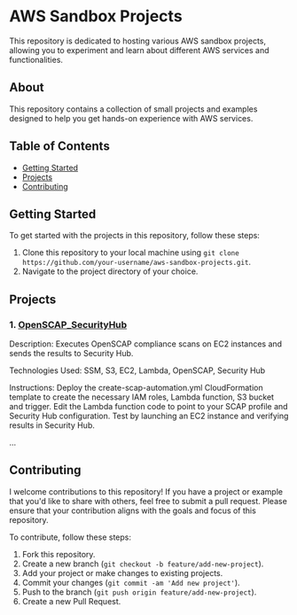 # AWS Sandbox Projects

This repository is dedicated to hosting various AWS sandbox projects, allowing you to experiment and learn about different AWS services and functionalities.

## About

This repository contains a collection of small projects and examples designed to help you get hands-on experience with AWS services.

## Table of Contents

- [Getting Started](#getting-started)
- [Projects](#projects)
- [Contributing](#contributing)

## Getting Started

To get started with the projects in this repository, follow these steps:

1. Clone this repository to your local machine using `git clone https://github.com/your-username/aws-sandbox-projects.git`.
2. Navigate to the project directory of your choice.

## Projects

### 1. [OpenSCAP_SecurityHub](https://github.com/sgonza20/sandbox/tree/main/aws/openscap_securityhub)

Description: Executes OpenSCAP compliance scans on EC2 instances and sends the results to Security Hub.

Technologies Used: SSM, S3, EC2, Lambda, OpenSCAP, Security Hub

Instructions: Deploy the create-scap-automation.yml CloudFormation template to create the necessary IAM roles, Lambda function, S3 bucket and trigger. Edit the Lambda function code to point to your SCAP profile and Security Hub configuration. Test by launching an EC2 instance and verifying results in Security Hub. 

...

## Contributing

I welcome contributions to this repository! If you have a project or example that you'd like to share with others, feel free to submit a pull request. Please ensure that your contribution aligns with the goals and focus of this repository.

To contribute, follow these steps:

1. Fork this repository.
2. Create a new branch (`git checkout -b feature/add-new-project`).
3. Add your project or make changes to existing projects.
4. Commit your changes (`git commit -am 'Add new project'`).
5. Push to the branch (`git push origin feature/add-new-project`).
6. Create a new Pull Request.

